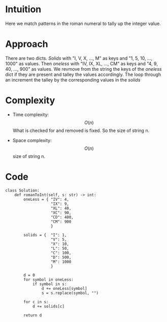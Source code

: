 # Intuition
Here we match patterns in the roman numeral to tally up the integer value.

# Approach
There are two dicts. *Solids* with "I, V, X, ..., M" as keys and "1, 5, 10, ..., 1000" as values. Then *oneless* with "IV, IX, XL, ..., CM" as keys and "4, 9, 40, ..., 900" as values.  We revmove from the string the keys of the *oneless* dict if they are present and talley the values accordingly.  The loop through an increment the talley by the corresponding values in the *solids*

# Complexity
- Time complexity:
$$O(n)$$ What is checked for and removed is fixed. So the size of string n.

- Space complexity:
$$O(n)$$ size of string n.

# Code
```
class Solution:
    def romanToInt(self, s: str) -> int:
        oneLess = { "IV": 4,
                    "IX": 9,
                    "XL": 40,
                    "XC": 90,
                    "CD": 400,
                    "CM": 900
                    }

        solids = {  "I": 1,
                    "V": 5,
                    "X": 10,
                    "L": 50,
                    "C": 100,
                    "D": 500,
                    "M": 1000
                    }

        d = 0
        for symbol in oneLess:
            if symbol in s:
                d += oneLess[symbol]
                s = s.replace(symbol, "")

        for c in s:
            d += solids[c]

        return d


```